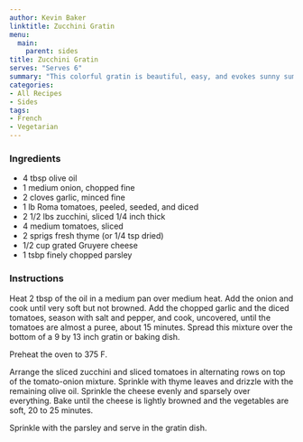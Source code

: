 ```yaml
---
author: Kevin Baker
linktitle: Zucchini Gratin
menu:
  main:
    parent: sides
title: Zucchini Gratin
serves: "Serves 6"
summary: "This colorful gratin is beautiful, easy, and evokes sunny summer memories."
categories:
- All Recipes
- Sides
tags:
- French
- Vegetarian
---
```


### Ingredients

<div class="ingredient-list">

* 4 tbsp olive oil
* 1 medium onion, chopped fine
* 2 cloves garlic, minced fine
* 1 lb Roma tomatoes, peeled, seeded, and diced 
* 2 1/2 lbs zucchini, sliced 1/4 inch thick
* 4 medium tomatoes, sliced
* 2 sprigs fresh thyme (or 1/4 tsp dried)
* 1/2 cup grated Gruyere cheese
* 1 tsbp finely chopped parsley

</div>

### Instructions
Heat 2 tbsp of the oil in a medium pan over medium heat. Add the onion and cook until very soft but not browned. Add the chopped garlic and the diced tomatoes, season with salt and pepper, and cook, uncovered, until the tomatoes are almost a puree, about 15 minutes. Spread this mixture over the bottom of a 9 by 13 inch gratin or baking dish.

Preheat the oven to 375 F.

Arrange the sliced zucchini and sliced tomatoes in alternating rows on top of the tomato-onion mixture. Sprinkle with thyme leaves and drizzle with the remaining olive oil. Sprinkle the cheese evenly and sparsely over everything. Bake until the cheese is lightly browned and the vegetables are soft, 20 to 25 minutes.

Sprinkle with the parsley and serve in the gratin dish.